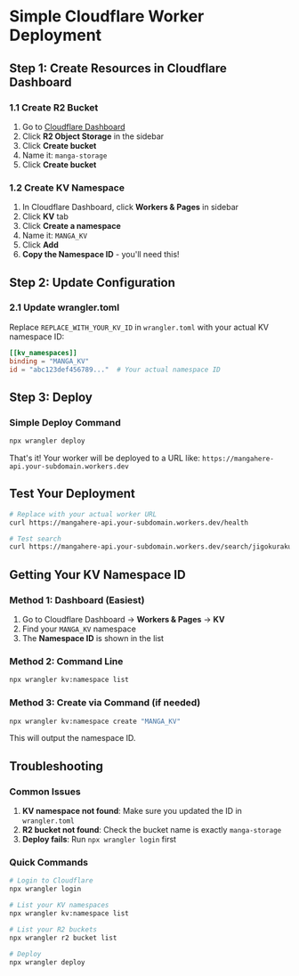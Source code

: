 # Simple Cloudflare Worker Deployment

## Step 1: Create Resources in Cloudflare Dashboard

### 1.1 Create R2 Bucket
1. Go to [Cloudflare Dashboard](https://dash.cloudflare.com)
2. Click **R2 Object Storage** in the sidebar
3. Click **Create bucket**
4. Name it: `manga-storage`
5. Click **Create bucket**

### 1.2 Create KV Namespace
1. In Cloudflare Dashboard, click **Workers & Pages** in sidebar
2. Click **KV** tab
3. Click **Create a namespace**
4. Name it: `MANGA_KV`
5. Click **Add**
6. **Copy the Namespace ID** - you'll need this!

## Step 2: Update Configuration

### 2.1 Update wrangler.toml
Replace `REPLACE_WITH_YOUR_KV_ID` in `wrangler.toml` with your actual KV namespace ID:

```toml
[[kv_namespaces]]
binding = "MANGA_KV"
id = "abc123def456789..."  # Your actual namespace ID
```

## Step 3: Deploy

### Simple Deploy Command
```bash
npx wrangler deploy
```

That's it! Your worker will be deployed to a URL like:
`https://mangahere-api.your-subdomain.workers.dev`

## Test Your Deployment

```bash
# Replace with your actual worker URL
curl https://mangahere-api.your-subdomain.workers.dev/health

# Test search
curl https://mangahere-api.your-subdomain.workers.dev/search/jigokuraku
```

## Getting Your KV Namespace ID

### Method 1: Dashboard (Easiest)
1. Go to Cloudflare Dashboard → **Workers & Pages** → **KV**
2. Find your `MANGA_KV` namespace
3. The **Namespace ID** is shown in the list

### Method 2: Command Line
```bash
npx wrangler kv:namespace list
```

### Method 3: Create via Command (if needed)
```bash
npx wrangler kv:namespace create "MANGA_KV"
```
This will output the namespace ID.

## Troubleshooting

### Common Issues
1. **KV namespace not found**: Make sure you updated the ID in `wrangler.toml`
2. **R2 bucket not found**: Check the bucket name is exactly `manga-storage`
3. **Deploy fails**: Run `npx wrangler login` first

### Quick Commands
```bash
# Login to Cloudflare
npx wrangler login

# List your KV namespaces
npx wrangler kv:namespace list

# List your R2 buckets
npx wrangler r2 bucket list

# Deploy
npx wrangler deploy
```